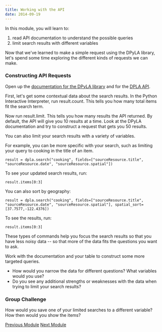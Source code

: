 ```yaml
---
title: Working with the API
date: 2014-09-19
---
```


In this module, you will learn to:

1. read API documentation to understand the possible queries
2. limit search results with different variables

Now that we've learned to make a simple request using the DPyLA library, let's spend some time exploring the different kinds of requests we can make. 

### Constructing API Requests

Open up the [documentation for the DPyLA library](https://github.com/bibliotechy/DPyLA) and for the [DPLA API](http://dp.la/info/developers/codex/requests/).

First, let's get some contextual data about the search results. In the Python Interactive Interpreter, run <span class="command">result.count</span>. This tells you how many total items fit the search term. 

Now run <span class="command">result.limit</span>. This tells you how many results the API returned. By default, the API will give you 10 results at a time. Look at the DPyLA documentation and try to construct a request that gets you 50 results.

You can also limit your search results with a variety of variables. 

For example, you can be more specific with your search, such as limiting your query to cooking in the title of an item. 

    result = dpla.search("cooking", fields=["sourceResource.title", "sourceResource.date", "sourceResource.spatial"])

To see your updated search results, run:

    result.items[0:3]

You can also sort by geography:

	result = dpla.search("cooking", fields=["sourceResource.title", "sourceResource.date", "sourceResource.spatial"], spatial_sort=[37.7577,-122.4376])

To see the results, run:

    result.items[0:3]

These types of commands help you focus the search results so that you have less noisy data -- so that more of the data fits the questions you want to ask.

Work with the documentation and your table to construct some more targeted queries. 

- How would you narrow the data for different questions? What variables would you use?
- Do you see any additional strengths or weaknesses with the data when trying to limit your search results?

### Group Challenge

How would you save one of your limited searches to a different variable? How then would you show the items?



<span class="left">[Previous Module](module03.html)</span>
<span class="right">[Next Module](module05.html)</span>